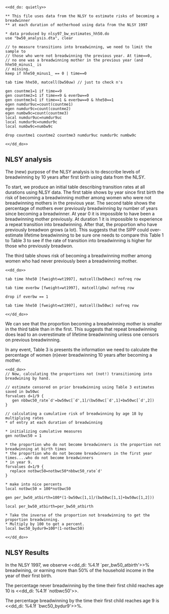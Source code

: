 
~~~~
<<dd_do: quietly>>

** This file uses data from the NLSY to estimate risks of becoming a breadwinner
** at each duration of motherhood using data from the NLSY 1997

* data produced by nlsy97_bw_estimates_hh50.do
use "bw50_analysis.dta", clear

// to measure transitions into breadwinning, we need to limit the sample to 
// those who were not breadwinning the previous year. At time==0, 
// no one was a breadwinning mother in the previous year (and hhe50_minus1_ is 
// missing. 
keep if hhe50_minus1_ == 0 | time==0

tab time hhe50, matcell(bw50uw) // just to check n's 

gen countme1=1 if time==9
gen countme2=1 if time==9 & everbw==0
gen countme3=1 if time==1 & everbw==0 & hhe50==1
egen numdur9uc=count(countme1)
egen numdur9c=count(countme2)
egen numbw9c=count(countme3)
local numdur9uc=numdur9uc
local numdur9c=numdur9c
local numbw9c=numbw9c

drop countme1 countme2 countme3 numdur9uc numdur9c numbw9c

<</dd_do>>
~~~~

NLSY analysis
-----------------------------------------------------------------------
The (new) purpose of the NLSY analysis is to desccribe levels of breadwinning 
by 10 years after first birth using data from the NLSY. 

To start, we produce an initial table describing transition rates at all durations 
using NLSY data. The first table shows by year since first birth the risk of becoming 
a breadwinning mother among women who were not breadwinning mothers in the previous 
year. The second table shows the percentage of mothers ever previously breadwinning by 
number of years since becoming a breadwinner. At year 0 it is impossible to have been a 
breadwinning mother previously. At duration 1 it is impossible to experience a repeat
transition into breadwinning. After that, the proportion who have previously breadwon 
grows (a lot). This suggests that the SIPP could over-estimate lifetime breadwinning to 
be sure one needs to compare this Table 1 to Table 3 to see if the rate of transition
into breadwinning is higher for those who previously breadwon. 

The third table shows risk of becoming a breadwinning mother among women 
who had never previously been a breadwinning mother.

~~~~
<<dd_do>>

tab time hhe50 [fweight=wt1997], matcell(bw50wnc) nofreq row

tab time everbw [fweight=wt1997], matcell(pbw) nofreq row

drop if everbw == 1 

tab time hhe50 [fweight=wt1997], matcell(bw50wc) nofreq row

<</dd_do>>
~~~~

We can see that the proportion becoming a breadwinning mother is smaller in the third table
than in the first. This suggests that repeat breadwinning does lead to an overestimate of 
lifetime breadwinning unless one censors on previous breadwinning. 

In any event, Table 3 is presents the information we need to calculate the percentage of women 
(n)ever breadwinning 10 years after becoming a mother. 

~~~~
<<dd_do>>
// Now, calculating the proportions not (not!) transitioning into breadwining by hand.

// estimate censored on prior breadwinning using Table 3 estimates saved in bw50wc
forvalues d=1/9 {
   gen nbbwc50_rate`d'=bw50wc[`d',1]/(bw50wc[`d',1]+bw50wc[`d',2])
}

// calculating a cumulative risk of breadwinning by age 18 by multiplying rates
* of entry at each duration of breadwinning

* initializing cumulative measures
gen notbwc50 = 1

* the proportion who do not become breadwinners is the proportion not breadwinning at birth times
* the proportion who do not become breadwinners in the first year times....who do not become breadwinners
* in year 9.
forvalues d=1/9 {
  replace notbwc50=notbwc50*nbbwc50_rate`d'
}

* make into nice percents
local notbwc50 = 100*notbwc50

gen per_bw50_atbirth=100*(1-bw50wc[1,1]/(bw50wc[1,1]+bw50wc[1,2]))

local per_bw50_atbirth=per_bw50_atbirth

* Take the inverse of the proportion not breadwinning to get the proportion breadwinning.
* Multiply by 100 to get a percent.
local bwc50_bydur9=100*(1-notbwc50)

<</dd_do>>
~~~~

NLSY Results
--------------------------------------------------------------------------------

In the NLSY 1997, we observe <<dd_di: %4.1f `per_bw50_atbirth'>>% breadwining, 
or earning more than 50% of the household income in the year of their first birth. 

The percentage never breadwinning by the time their first child reaches age 10 
is <<dd_di: %4.1f `notbwc50'>>.

The percentage breadwinning by the time their first child reaches age 9 is <<dd_di: %4.1f `bwc50_bydur9'>>%.

